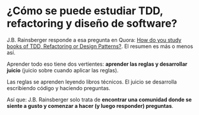 # ¿Cómo se puede estudiar TDD, refactoring y diseño de software?

J.B. Rainsberger responde a esa pregunta en Quora: 
[How do you study books of TDD, Refactoring or Design Patterns?](https://www.quora.com/How-do-you-study-books-of-TDD-Refactoring-or-Design-Patterns/answer/J-B-Rainsberger).
El resumen es más o menos así.

Aprender todo eso tiene dos vertientes: **aprender las reglas y desarrollar juicio**
(juicio sobre cuando aplicar las reglas).

Las reglas se aprenden leyendo libros técnicos. El juicio se desarrolla escribiendo
código y haciendo preguntas.

Así que: J.B. Rainsberger solo trata de **encontrar una comunidad donde se siente a
gusto y comenzar a hacer (y luego responder) preguntas**.
